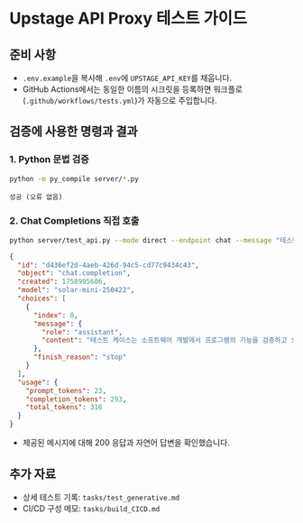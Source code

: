 # Upstage API Proxy 테스트 가이드

## 준비 사항
- `.env.example`을 복사해 `.env`에 `UPSTAGE_API_KEY`를 채웁니다.
- GitHub Actions에서는 동일한 이름의 시크릿을 등록하면 워크플로(`.github/workflows/tests.yml`)가 자동으로 주입합니다.

## 검증에 사용한 명령과 결과

### 1. Python 문법 검증
```bash
python -m py_compile server/*.py
```
```text
성공 (오류 없음)
```

### 2. Chat Completions 직접 호출
```bash
python server/test_api.py --mode direct --endpoint chat --message "테스트 케이스"
```
```json
{
  "id": "d436ef2d-4aeb-426d-94c5-cd77c9434c43",
  "object": "chat.completion",
  "created": 1758995606,
  "model": "solar-mini-250422",
  "choices": [
    {
      "index": 0,
      "message": {
        "role": "assistant",
        "content": "테스트 케이스는 소프트웨어 개발에서 프로그램의 기능을 검증하고 오류나 버그를 찾기 위해 사용되는 입력 데이터, 실행 조건, 기대 결과의 집합입니다. ..."
      },
      "finish_reason": "stop"
    }
  ],
  "usage": {
    "prompt_tokens": 23,
    "completion_tokens": 293,
    "total_tokens": 316
  }
}
```
- 제공된 메시지에 대해 200 응답과 자연어 답변을 확인했습니다.

## 추가 자료
- 상세 테스트 기록: `tasks/test_generative.md`
- CI/CD 구성 메모: `tasks/build_CICD.md`
